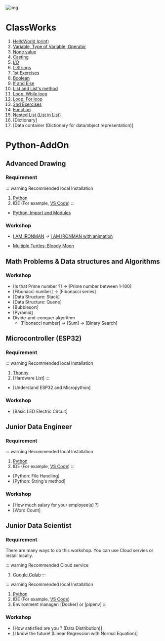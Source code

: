 ![img](./logo.png)

# ClassWorks
 
1. [HelloWorld (print)](./classwork/HelloWorld.md)
1. [Variable, Type of Variable, Operator](./classwork/Variable/Variable.md)
1. [None value](./classwork/NoneValue.md)
1. [Casting](./classwork/Casting.md)
1. [I/O](./classwork/IO.md)
1. [f-Strings](./classwork/FString.md)
1. [1st Exercises](./classwork/FirstEx/FirstEx.md)
1. [Boolean](./classwork/Boolean/Boolean.md)
1. [If and Else](./classwork/IFElse.md)
1. [List and List's method](./classwork/List/List.md)
1. [Loop: While loop](./classwork/WhileLoop/WhileLoop.md)
1. [Loop: For loop](./classwork/ForLoop/ForLoop.md)
1. [2nd Exercises](./classwork/SecondEx/SecondEx.md)
1. [Function](./classwork/Function.md)
1. [Nested List (List in List)](./classwork/ListInList.md)
1. [Dictionary]
1. [Data container (Dictionary for data/object representation)]

# Python-AddOn

## Advanced Drawing

### Requirement

::: warning Recommended local Installation
1. [Python](https://www.python.org/)
2. IDE (For example, [VS Code](https://code.visualstudio.com/))
:::

- [Python: Import and Modules](./addon-lesson/AdvancedDrawing/import.md)

### Workshop

- [I AM IRONMAN](./addon-lesson/AdvancedDrawing/IAmIronman-1.md) -> [I AM IRONMAN with animation](./addon-lesson/AdvancedDrawing/IAmIronman-2.md)

- [Multiple Turtles: Bloody Moon](./addon-lesson/AdvancedDrawing/BloodyMoon.md)

## Math Problems & Data structures and Algorithms

### Workshop
- [Is that Prime number ?] -> [Prime number between 1-100]
- [Fibonacci number] -> [Fibonacci series]
- [Data Structure: Stack]
- [Data Structure: Quene]
- [Bubblesort]
- [Pyramid]
- Divide-and-conquer algorithm 
    - [Fibonacci number] -> [Sum] -> [Binary Search]

## Microcontroller (ESP32)
### Requirement

::: warning Recommended local Installation
1. [Thonny](https://thonny.org/)
2. [Hardware List]
:::

- [Understand ESP32 and Micropython]

### Workshop
- [Basic LED Electric Circuit]


## Junior Data Engineer

### Requirement

::: warning Recommended local Installation
1. [Python](https://www.python.org/)
2. IDE (For example, [VS Code](https://code.visualstudio.com/))
:::

- [Python: File Handling]
- [Python: String's method]

### Workshop
- [How much salary for your employee(s) ?]
- [Word Count]


## Junior Data Scientist

### Requirement
There are many ways to do this workshop. You can use Cloud servies or install locally.

::: warning Recommended Cloud service
1. [Google Colab](https://colab.research.google.com/)
:::

::: warning Recommended local Installation
1. [Python](https://www.python.org/)
2. IDE (For example, [VS Code](https://code.visualstudio.com/))
3. Environment manager: [Docker] or [pipenv]
:::

### Workshop
- [How satisfied are you ? (Data Distribution)]
- [I know the future! (Linear Regression with Normal Equation)]